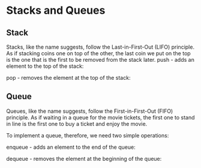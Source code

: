 # Stacks and Queues
 
## Stack
Stacks, like the name suggests, follow the Last-in-First-Out (LIFO) principle.
As if stacking coins one on top of the other, the last coin we put on the top is the one that is the first to be removed from the stack later.
push - adds an element to the top of the stack:


pop - removes the element at the top of the stack:


## Queue
Queues, like the name suggests, follow the First-in-First-Out (FIFO) principle. As if waiting in a queue for the movie tickets,
the first one to stand in line is the first one to buy a ticket and enjoy the movie.

To implement a queue, therefore, we need two simple operations:

enqueue - adds an element to the end of the queue:

dequeue - removes the element at the beginning of the queue:
